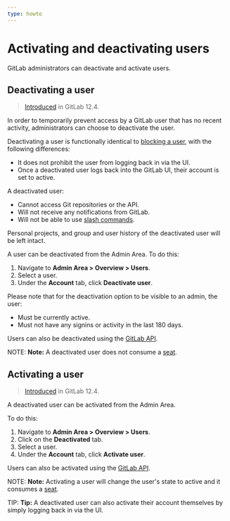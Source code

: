 ```yaml
---
type: howto
---
```


# Activating and deactivating users

GitLab administrators can deactivate and activate users.

## Deactivating a user

> [Introduced](https://gitlab.com/gitlab-org/gitlab/-/issues/22257) in GitLab 12.4.

In order to temporarily prevent access by a GitLab user that has no recent activity, administrators
can choose to deactivate the user.

Deactivating a user is functionally identical to [blocking a user](blocking_unblocking_users.md),
with the following differences:

- It does not prohibit the user from logging back in via the UI.
- Once a deactivated user logs back into the GitLab UI, their account is set to active.

A deactivated user:

- Cannot access Git repositories or the API.
- Will not receive any notifications from GitLab.
- Will not be able to use [slash commands](../../integration/slash_commands.md).

Personal projects, and group and user history of the deactivated user will be left intact.

A user can be deactivated from the Admin Area. To do this:

1. Navigate to  **Admin Area > Overview > Users**.
1. Select a user.
1. Under the **Account** tab, click **Deactivate user**.

Please note that for the deactivation option to be visible to an admin, the user:

- Must be currently active.
- Must not have any signins or activity in the last 180 days.

Users can also be deactivated using the [GitLab API](../../api/users.md#deactivate-user).

NOTE: **Note:**
A deactivated user does not consume a [seat](../../subscriptions/index.md#choosing-the-number-of-users).

## Activating a user

> [Introduced](https://gitlab.com/gitlab-org/gitlab/-/issues/22257) in GitLab 12.4.

A deactivated user can be activated from the Admin Area.

To do this:

1. Navigate to  **Admin Area > Overview > Users**.
1. Click on the **Deactivated** tab.
1. Select a user.
1. Under the **Account** tab, click **Activate user**.

Users can also be activated using the [GitLab API](../../api/users.md#activate-user).

NOTE: **Note:**
Activating a user will change the user's state to active and it consumes a
[seat](../../subscriptions/index.md#choosing-the-number-of-users).

TIP: **Tip:**
A deactivated user can also activate their account themselves by simply logging back in via the UI.
